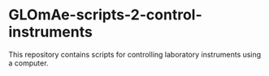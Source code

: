 # GLOmAe-scripts-2-control-instruments

This repository contains scripts for controlling laboratory instruments using a computer.
